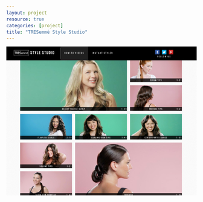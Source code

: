 ```yaml
---
layout: project
resource: true
categories: [project]
title: "TRESemmé Style Studio"
---
```


![screenshot](01.jpg)
